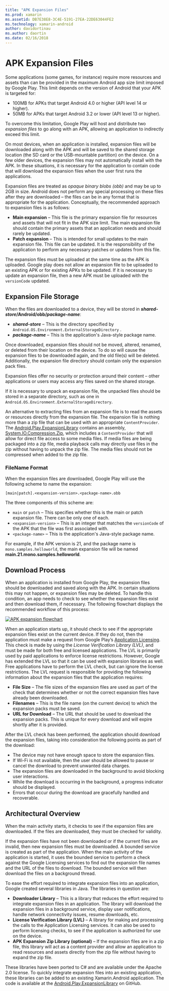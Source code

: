```yaml
---
title: "APK Expansion Files"
ms.prod: xamarin
ms.assetid: DB7E38E8-3C4E-5191-27EA-22DE63044FE2
ms.technology: xamarin-android
author: davidortinau
ms.author: daortin
ms.date: 02/16/2018
---
```


# APK Expansion Files

Some applications (some games, for instance) require more resources and
assets than can be provided in the maximum Android app size limit imposed by Google
Play. This limit depends on the version of Android that your APK is targeted for:

- 100MB for APKs that target Android 4.0 or higher (API level 14 or higher).
- 50MB for APKs that target Android 3.2 or lower (API level 13 or higher).

To overcome this limitation, Google Play will host and distribute two
*expansion files* to go along with an APK, allowing an application to
indirectly exceed this limit.

On most devices, when an application is installed, expansion files will be
downloaded along with the APK and will be saved to the shared storage location
(the SD card or the USB-mountable partition) on the device. On a few older
devices, the expansion files may not automatically install with the APK. In
these situations, it is necessary for the application to contain code that will
download the expansion files when the user first runs the applications.

Expansion files are treated as  *opaque binary blobs (obb)* and may be up to 2GB
in size. Android does not perform any special processing on these files after
they are downloaded &ndash; the files can be in any format that is appropriate for the
application. Conceptually, the recommended approach to expansion files is as
follows:

- **Main expansion**  &ndash; This file is the primary expansion file for resources and assets that will not fit in the APK size limit. The main expansion file should contain the primary assets that an application needs and should rarely be updated.
- **Patch expansion**  &ndash; This is intended for small updates to the main expansion file. This file can be updated. It is the responsibility of the application to perform any necessary patches or updates from this file.

The expansion files must be uploaded at the same time as the APK is uploaded.
Google play does not allow an expansion file to be uploaded to an existing APK
or for existing APKs to be updated. If it is necessary to update an expansion
file, then a new APK must be uploaded with the  `versionCode` updated.

## Expansion File Storage

When the files are downloaded to a device, they will be stored in
**_shared-store_/Android/obb/_package-name_**:

- **_shared-store_** &ndash; This is the directory specified by `Android.OS.Environment.ExternalStorageDirectory` .
- **_package-name_** &ndash; This is the application's Java-style package name.

Once downloaded, expansion files should not be moved, altered, renamed, or
deleted from their location on the device. To do so will cause the expansion
files to be downloaded again, and the old file(s) will be deleted. Additionally,
the expansion file directory should contain only the expansion pack files.

Expansion files offer no security or protection around their content &ndash; other
applications or users may access any files saved on the shared storage.

If it is necessary to unpack an expansion file, the unpacked files should be
stored in a separate directory, such as one
in `Android.OS.Environment.ExternalStorageDirectory`.

An alternative to extracting files from an expansion file is to read
the assets or resources directly from the expansion file. The expansion
file is nothing more than a zip file that can be used with an
appropriate `ContentProvider`. The
[Android.Play.ExpansionLibrary](https://github.com/mattleibow/Android.Play.ExpansionLibrary)
contains an assembly,
[System.IO.Compression.Zip](https://github.com/mattleibow/Android.Play.ExpansionLibrary/tree/master/System.IO.Compression.Zip),
which includes a `ContentProvider` that will allow for direct file
access to some media files. If media files are being packaged into a
zip file, media playback calls may directly use files in the zip
without having to unpack the zip file. The media files should not be
compressed when added to the zip file.

### FileName Format

When the expansion files are downloaded, Google Play will use the following
scheme to name the expansion:

```
[main|patch].<expansion-version>.<package-name>.obb
```

The three components of this scheme are:

- `main` or `patch` &ndash; This specifies whether this is the main or patch expansion file. There can be only one of each.
- `<expansion-version>` &ndash; This is an integer that matches the  `versionCode`  of the APK that the file was first associated with.
- `<package-name>` &ndash; This is the application's Java-style package name.

For example, if the APK version is 21, and the package name is `mono.samples.helloworld`, the
main expansion file will be named **main.21.mono.samples.helloworld**.

## Download Process

When an application is installed from Google Play, the expansion files should
be downloaded and saved along with the APK. In certain situations this may not
happen, or expansion files may be deleted. To handle this condition, an app
needs to check to see whether the expansion files exist and then download them,
if necessary. The following flowchart displays the recommended workflow of this
process:

[![APK expansion flowchart](apk-expansion-files-images/apkexpansion.png)](apk-expansion-files-images/apkexpansion.png#lightbox)

When an application starts up, it should check to see if the
appropriate expansion files exist on the current device. If they do
not, then the application must make a request from Google Play’s
[Application Licensing](https://developer.android.com/google/play/licensing/index.html).
This check is made by using the *License Verification Library (LVL)*,
and must be made for both free and licensed applications. The LVL is
primarily used by paid applications to enforce license restrictions.
However, Google has extended the LVL so that it can be used with
expansion libraries as well. Free applications have to perform the LVL
check, but can ignore the license restrictions. The LVL request is
responsible for providing the following information about the expansion
files that the application requires:

- **File Size**  &ndash; The file sizes of the expansion files are used as part of the check that determines whether or not the correct expansion files have already been downloaded.
- **Filenames**  &ndash; This is the file name (on the current device) to which the expansion packs must be saved.
- **URL for Download**  &ndash; The URL that should be used to download the expansion packs. This is unique for every download and will expire shortly after it is provided.

After the LVL check has been performed, the application should download the
expansion files, taking into consideration the following points as part of the
download:

- The device may not have enough space to store the expansion files.
- If Wi-Fi is not available, then the user should be allowed to pause or cancel the download to prevent unwanted data charges.
- The expansion files are downloaded in the background to avoid blocking user interactions.
- While the download is occurring in the background, a progress indicator should be displayed.
- Errors that occur during the download are gracefully handled and recoverable.

## Architectural Overview

When the main activity starts, it checks to see if the expansion files are
downloaded. If the files are downloaded, they must be checked for validity.

If the expansion files have not been downloaded or if the current files are
invalid, then new expansion files must be downloaded. A bounded service is
created as part of the application. When the main activity of the application is
started, it uses the bounded service to perform a check against the Google
Licensing services to find out the expansion file names and the URL of the files
to download. The bounded service will then download the files on a background
thread.

To ease the effort required to integrate expansion files into an application,
Google created several libraries in Java. The libraries in question are:

- **Downloader Library**  &ndash; This is a library that reduces the effort required to integrate expansion files in an application. The library will download the expansion files in a background service, display user notifications, handle network connectivity issues, resume downloads, etc.
- **License Verification Library (LVL)**  &ndash; A library for making and processing the calls to the Application Licensing services. It can also be used to perform licensing checks, to see if the application is authorized for use on the device.
- **APK Expansion Zip Library (optional)**  &ndash; If the expansion files are in a zip file, this library will act as a content provider and allow an application to read resources and assets directly from the zip file without having to expand the zip file.

These libraries have been ported to C# and are available under the Apache 2.0
license. To quickly integrate expansion files into an existing application,
these libraries can be added to an existing Xamarin.Android application. The
code is available at the  [Android.Play.ExpansionLibrary](https://github.com/mattleibow/Android.Play.ExpansionLibrary) on GitHub.
